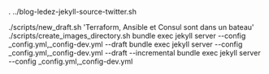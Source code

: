 . ../blog-ledez-jekyll-source-twitter.sh

./scripts/new_draft.sh 'Terraform, Ansible et Consul sont dans un bateau'
./scripts/create_images_directory.sh
bundle exec jekyll server --config _config.yml,_config-dev.yml --draft
bundle exec jekyll server --config _config.yml,_config-dev.yml --draft --incremental
bundle exec jekyll server --config _config.yml,_config-dev.yml
